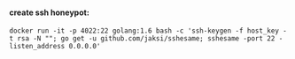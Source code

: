 #### create ssh honeypot:

```
docker run -it -p 4022:22 golang:1.6 bash -c 'ssh-keygen -f host_key -t rsa -N ""; go get -u github.com/jaksi/sshesame; sshesame -port 22 -listen_address 0.0.0.0'
```
